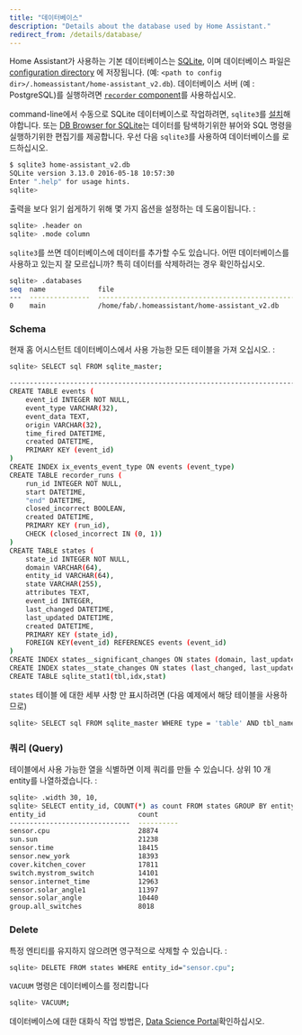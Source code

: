 ```yaml
---
title: "데이터베이스"
description: "Details about the database used by Home Assistant."
redirect_from: /details/database/
---
```


Home Assistant가 사용하는 기본 데이터베이스는 [SQLite](https://www.sqlite.org/), 이며 데이터베이스 파일은 [configuration directory](/getting-started/configuration/) 에 저장됩니다. (예: `<path to config dir>/.homeassistant/home-assistant_v2.db`). 데이터베이스 서버 (예 : PostgreSQL)를 실행하려면 [`recorder` component](/integrations/recorder/)를 사용하십시오.

command-line에서 수동으로 SQLite 데이터베이스로 작업하려면, `sqlite3`를 [설치](http://www.sqlitetutorial.net/download-install-sqlite/)해야합니다. 또는 [DB Browser for SQLite](http://sqlitebrowser.org/)는 데이터를 탐색하기위한 뷰어와 SQL 명령을 실행하기위한 편집기를 제공합니다. 
우선 다음 `sqlite3`를 사용하여 데이터베이스를 로드하십시오.

```bash
$ sqlite3 home-assistant_v2.db
SQLite version 3.13.0 2016-05-18 10:57:30
Enter ".help" for usage hints.
sqlite>
```

출력을 보다 읽기 쉽게하기 위해 몇 가지 옵션을 설정하는 데 도움이됩니다. :

```bash
sqlite> .header on
sqlite> .mode column
```

`sqlite3`를 쓰면 데이터베이스에 데이터를 추가할 수도 있습니다. 어떤 데이터베이스를 사용하고 있는지 잘 모르십니까? 특히 데이터를 삭제하려는 경우 확인하십시오. 

```bash
sqlite> .databases
seq  name             file
---  ---------------  ----------------------------------------------------------
0    main             /home/fab/.homeassistant/home-assistant_v2.db
```

### Schema

현재 홈 어시스턴트 데이터베이스에서 사용 가능한 모든 테이블을 가져 오십시오. :

```bash
sqlite> SELECT sql FROM sqlite_master;

-------------------------------------------------------------------------------------
CREATE TABLE events (
	event_id INTEGER NOT NULL,
	event_type VARCHAR(32),
	event_data TEXT,
	origin VARCHAR(32),
	time_fired DATETIME,
	created DATETIME,
	PRIMARY KEY (event_id)
)
CREATE INDEX ix_events_event_type ON events (event_type)
CREATE TABLE recorder_runs (
	run_id INTEGER NOT NULL,
	start DATETIME,
	"end" DATETIME,
	closed_incorrect BOOLEAN,
	created DATETIME,
	PRIMARY KEY (run_id),
	CHECK (closed_incorrect IN (0, 1))
)
CREATE TABLE states (
	state_id INTEGER NOT NULL,
	domain VARCHAR(64),
	entity_id VARCHAR(64),
	state VARCHAR(255),
	attributes TEXT,
	event_id INTEGER,
	last_changed DATETIME,
	last_updated DATETIME,
	created DATETIME,
	PRIMARY KEY (state_id),
	FOREIGN KEY(event_id) REFERENCES events (event_id)
)
CREATE INDEX states__significant_changes ON states (domain, last_updated, entity_id)
CREATE INDEX states__state_changes ON states (last_changed, last_updated, entity_id)
CREATE TABLE sqlite_stat1(tbl,idx,stat)
```

`states` 테이블 에 대한 세부 사항 만 표시하려면 (다음 예제에서 해당 테이블을 사용하므로)

```bash
sqlite> SELECT sql FROM sqlite_master WHERE type = 'table' AND tbl_name = 'states';
```

### 쿼리 (Query)

테이블에서 사용 가능한 열을 식별하면 이제 쿼리를 만들 수 있습니다. 상위 10 개 entity를 나열하겠습니다. :

```bash
sqlite> .width 30, 10,
sqlite> SELECT entity_id, COUNT(*) as count FROM states GROUP BY entity_id ORDER BY count DESC LIMIT 10;
entity_id                       count
------------------------------  ----------
sensor.cpu                      28874
sun.sun                         21238
sensor.time                     18415
sensor.new_york                 18393
cover.kitchen_cover             17811
switch.mystrom_switch           14101
sensor.internet_time            12963
sensor.solar_angle1             11397
sensor.solar_angle              10440
group.all_switches              8018
```

### Delete

특정 엔티티를 유지하지 않으려면 영구적으로 삭제할 수 있습니다. :

```bash
sqlite> DELETE FROM states WHERE entity_id="sensor.cpu";
```

`VACUUM` 명령은 데이터베이스를 정리합니다

```bash
sqlite> VACUUM;
```

데이터베이스에 대한 대화식 작업 방법은, [Data Science Portal](https://data.home-assistant.io/)확인하십시오.
